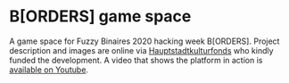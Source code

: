 # B[ORDERS] game space

A game space for Fuzzy Binaires 2020 hacking week B[ORDERS].
Project description and images are online via [Hauptstadtkulturfonds](https://hauptstadtkulturfonds.berlin.de/gefoerderte-projekte/projekt/project_105) who kindly funded the development.
A video that shows the platform in action is [available on Youtube](https://youtu.be/0a6iWxHO3nA?si=yixbrDaEnMBYSPfB).
